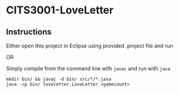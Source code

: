 # CITS3001-LoveLetter

## Instructions

Either open this project in Eclipse using provided .project file and run

OR 

Simply compile from the command line with `javac` and run with `java`

    mkdir bin/ && javac -d bin/ src/*/*.java
    java -cp bin/ loveletter.LoveLetter <gamecount>

